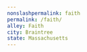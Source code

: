 ```yaml
---
﻿nonslashpermalink: faith
permalink: /faith/
alley: Faith
city: Braintree
state: Massachusetts
---
```

